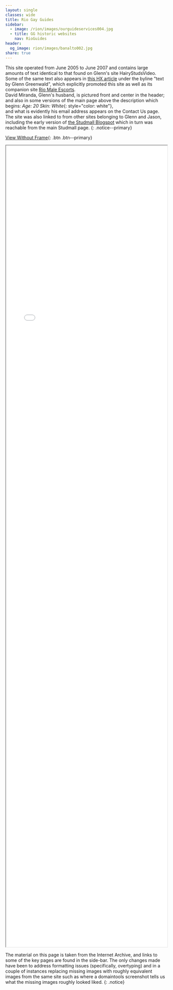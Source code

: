 ```yaml
---
layout: single
classes: wide
title: Rio Gay Guides
sidebar:
  - image: /rion/images/ourguideservices004.jpg
  - title: GG historic websites
    nav: RioGuides      
header:
  og_image: rion/images/banalto002.jpg
share: true
---
```


This site operated from June 2005 to June 2007 and contains large amounts of text identical to that found on Glenn's site HairyStudsVideo. Some of the same text also appears in [this HX article](hxRio.md) under the byline "text by Glenn Greenwald", which explicitly promoted this site as well as its companion site [Rio Male Escorts](/RioE.md).  
David Miranda, Glenn's husband, is pictured front and center in the header; and also in some versions of the main page above the description which begins: _Age: 20 Skin: White_{: style="color: white"},  
and what is evidently his email address appears on the Contact Us page.  
The site was also linked to from other sites belonging to Glenn and Jason, including the early version of [the Studmall Blogspot](/blogspot.md) which in turn was reachable from the main Studmall page.
{: .notice--primary}


<style type="text/css">
  iframe {
    max-width: 100%;
  }
</style>

[View Without Frame](rion/index.html){: .btn .btn--primary}

<div>
<iframe src="rion/index.html" width="900px" height="2500px" allow-forms="false"></iframe>
</div>

The material on this page is taken from the Internet Archive, and links to some of the key pages are found in the side-bar. The only changes made have been to address formatting issues (specifically, overtyping) and in a couple of instances replacing missing images with roughly equivalent images from the same site such as where a domaintools screenshot tells us what the missing images roughly looked liked.
{: .notice}
